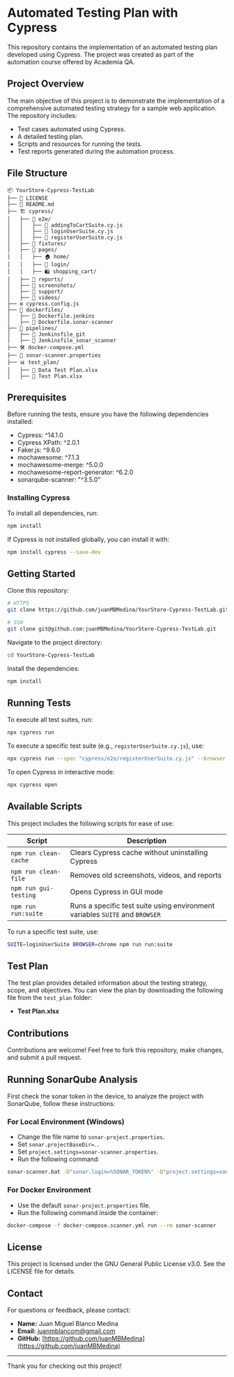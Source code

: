 # Automated Testing Plan with Cypress

This repository contains the implementation of an automated testing plan developed using Cypress. The project was created as part of the automation course offered by Academia QA.

## Project Overview

The main objective of this project is to demonstrate the implementation of a comprehensive automated testing strategy for a sample web application. The repository includes:

- Test cases automated using Cypress.
- A detailed testing plan.
- Scripts and resources for running the tests.
- Test reports generated during the automation process.

## File Structure
```
📦 YourStore-Cypress-TestLab
├── 📜 LICENSE
├── 📖 README.md
├── 🏗️ cypress/
│   ├── 🔹 e2e/
│   │   ├── 🛒 addingToCartSuite.cy.js
│   │   ├── 🔐 loginUserSuite.cy.js
│   │   ├── 📝 registerUserSuite.cy.js
│   ├── 📂 fixtures/
│   ├── 📂 pages/
│   │   ├── 🏠 home/
│   │   ├── 🔐 login/
│   │   ├── 🛍️ shopping_cart/
│   ├── 📂 reports/
│   ├── 📂 screenshots/
│   ├── 📂 support/
│   ├── 🎥 videos/
├── ⚙️ cypress.config.js
├── 📂 dockerfiles/
│   ├── 🐳 Dockerfile.jenkins
│   ├── 🐳 Dockerfile.sonar-scanner
├── 📂 pipelines/
│   ├── 📜 Jenkinsfile_git
│   ├── 📜 Jenkinsfile_sonar_scanner
├── 🛠️ docker-compose.yml
├── 📄 sonar-scanner.properties
├── 📊 test_plan/
│   ├── 📑 Data Test Plan.xlsx
│   ├── 📑 Test Plan.xlsx
```

## Prerequisites

Before running the tests, ensure you have the following dependencies installed:

- Cypress: ^14.1.0
- Cypress XPath: ^2.0.1
- Faker.js: ^9.6.0
- mochawesome: ^7.1.3
- mochawesome-merge: ^5.0.0
- mochawesome-report-generator: ^6.2.0
- sonarqube-scanner: "^3.5.0"

### Installing Cypress

To install all dependencies, run:

```bash
npm install
```

If Cypress is not installed globally, you can install it with:

```bash
npm install cypress --save-dev
```

## Getting Started

Clone this repository:
```bash
# HTTPS
git clone https://github.com/juanMBMedina/YourStore-Cypress-TestLab.git

# SSH
git clone git@github.com:juanMBMedina/YourStore-Cypress-TestLab.git
```

Navigate to the project directory:

```bash
cd YourStore-Cypress-TestLab
```

Install the dependencies:

```bash
npm install
```

## Running Tests

To execute all test suites, run:

```bash
npx cypress run
```

To execute a specific test suite (e.g., `registerUserSuite.cy.js`), use:

```bash
npx cypress run --spec "cypress/e2e/registerUserSuite.cy.js" --browser edge
```

To open Cypress in interactive mode:

```bash
npx cypress open
```

## Available Scripts

This project includes the following scripts for ease of use:

| Script | Description |
|---------|-------------|
| `npm run clean-cache` | Clears Cypress cache without uninstalling Cypress |
| `npm run clean-file` | Removes old screenshots, videos, and reports |
| `npm run gui-testing` | Opens Cypress in GUI mode |
| `npm run run:suite` | Runs a specific test suite using environment variables `SUITE` and `BROWSER` |

To run a specific test suite, use:

```bash
SUITE=loginUserSuite BROWSER=chrome npm run run:suite
```

## Test Plan

The test plan provides detailed information about the testing strategy, scope, and objectives. You can view the plan by downloading the following file from the `test_plan` folder:

- **Test Plan.xlsx**

## Contributions

Contributions are welcome! Feel free to fork this repository, make changes, and submit a pull request.


## Running SonarQube Analysis

First check the sonar token in the device, to analyze the project with SonarQube, follow these instructions:

### For Local Environment (Windows)
- Change the file name to `sonar-project.properties`.
- Set `sonar.projectBaseDir=.`.
- Set `project.settings=sonar-scanner.properties`.
- Run the following command:

```bash
sonar-scanner.bat -D"sonar.login=%SONAR_TOKEN%" -D"project.settings=sonar-scanner.properties" -D"sonar.projectBaseDir=."
```

### For Docker Environment
- Use the default `sonar-project.properties` file.
- Run the following command inside the container:

```bash
docker-compose -f docker-compose.scanner.yml run --rm sonar-scanner
```
## License

This project is licensed under the GNU General Public License v3.0. See the LICENSE file for details.

## Contact

For questions or feedback, please contact:

- **Name:** Juan Miguel Blanco Medina
- **Email:** juanmblancom@gmail.com
- **GitHub:** [https://github.com/juanMBMedina](https://github.com/juanMBMedina)

---

Thank you for checking out this project!
